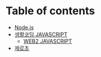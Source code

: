 # Table of contents

* [Node.js](README.md)
* [생활코딩 JAVASCRIPT](javascript/README.md)
  * [WEB2 JAVASCRIPT](javascript/1-10.md)
* [제로초](undefined-1.md)

